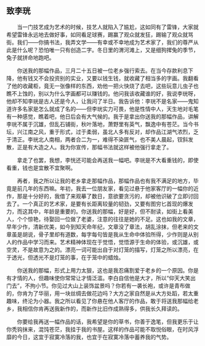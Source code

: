   

## 致李珖

　　当一门技艺成为艺术的时候，技艺人就陷入了尴尬，这如同有了雷锋，大家就希望雷锋永远地去做好事，如同看足球赛，踢赢了观众就发狂，踢输了观众就骂街。我们——你搞书法，我弄文学——有幸或不幸地成为艺术家了，我们的尊严从此是什么呢？恐怕唯一只有创造二字。冬日里的渭河滩上，又是细狗撵兔的季节，兔子就拼命地跑吧。

　　你送我的那幅作品，三月二十五日被一位老乡强行索去。在当今存款利息下降，他有钱又不会投资别的实业，又要以钱生钱，就收藏了相当多的字画。我翻看了他的收藏柜，竟无一张像样的东西，劝他一把火快烧了去吧，这些玩意儿虫子也瞧不上蚀的，别以为什么字画都可以赚钱的。他问我该收藏谁的好，我说李珖呀，他却不知李珖是古人还是今人，让我问了半日。我告诉他：李珖不是名家——鬼知道许多名家是怎么就成了名的——但李珖实力可畏，他是性情中人，天生地对毛笔有一种感觉，瞧着吧，他日后会有大气候的。我于是拿出你送我的那幅作品，讲解李珖不属于沉雄，但乱石铺街，秋叶落地，萧野里有英气，飘逸中有苍茫。当今书坛，兴江南之风，重于形式，过于柔弱，虽北人多有反对，却作品江湖气浓烈，乏于清正。李珖北人南相，两者合二为一，难得不染匪气，也不美人晨起，钗斜发散，正是有大造之人。我为你宣传，那幅书法就这样被他强行拿走了。

　　拿走了也罢，我想，李恍还可能会再送我一幅吧。李珖是不大看重钱的，即使看重，钱也是宜散不宜聚啊。

　　再者，我之所以让我的老乡拿走那幅作品，那幅作品也有我不满足的地方，毕竟是前几年的东西嘛。年初，我去一位朋友家，看见过悬于他家客厅的一幅你的近作，那是十分好的，我借了来观摹了数日，意欲要贪污的，却被他识破了立即讨回去了。一个真正的艺术家，是要有长距离较量的韧劲，又要有图穷匕首现的爆发力，而这其中，年龄是重要的。你送我的那幅，好是好，但不耐读，如街上看美人，个个惊艳，待娶回一位做了老婆，注意的往往是她的不足。这也如我的文章，早年少作，清新优美，如今到知天命年纪，文章没了章法，胡乱涂抹，但老来的文章虽是胡说，骨子里却有道数，每字每句皆是我从生命中体验所得，少作则是从别人的作品中学习而来。艺术精神体现在于觉悟，觉悟源于生命的体验，或沉雄，或空灵，不是故意为之的。漂亮一词可能出自于对灯笼的描写，灯笼之所以漂亮，在于透光，但透光不是灯笼的事，在于笼中的蜡烛。

　　你送我的那幅，形式上用力太狠，这也是我忍痛割爱于老乡的一个原因。你是有才情的人，但趣味使你常常让才情泛滥。李白自信他是大才，所以“仰天大笑出门去”，不拘小节。你见过大山上装饰盆景吗？你若有一袭长袍，或许是青布做的，你肯为了华丽，用一块丝绸去做花边吗？大方之家自然是从大方处蹈，若太重趣味，终沦为小器。我之所以看见了你悬在他人客厅的作品，敢于将送我那幅给老乡，我相信你肯再送我新作的，而新作比旧作成熟得多，供我长久拜读的。

　　你要给我再送一幅作品的话，我希望是你的草书，你善于逸笔，但我更乐于让你秃钩抹来，混饨苍茫，我挂于我的书屋。这样的作品可能不取悦俗眼，在时风浮靡的今日，这宜于寂寞冷落的我，也宜于在寂寞冷落中蓄养我的气势。